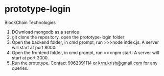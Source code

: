 # prototype-login
BlockChain Technologies

1) DOwnload mongodb as a service
2) git clone the repository, open the prototype-login folder
3) Open the backend folder, in cmd prompt, run >>>node index.js. A server will start at port 8000.
4) Open the frontend folder, in cmd prompt, run >>>npm start. A server will start at port 3000.
5) Run the prototype. Contact 9962391114 or krm.krish@gmail.com for any queries.
